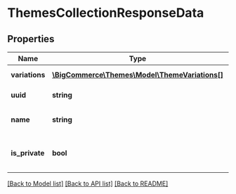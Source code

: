 # ThemesCollectionResponseData

## Properties
Name | Type | Description | Notes
------------ | ------------- | ------------- | -------------
**variations** | [**\BigCommerce\Themes\Model\ThemeVariations[]**](ThemeVariations.md) | The variations. | [optional] 
**uuid** | **string** | The identifier. | [optional] 
**name** | **string** | The theme name identifier. | [optional] 
**is_private** | **bool** | Flag to identify private themes. | [optional] 

[[Back to Model list]](../../README.md#documentation-for-models) [[Back to API list]](../../README.md#documentation-for-api-endpoints) [[Back to README]](../../README.md)

